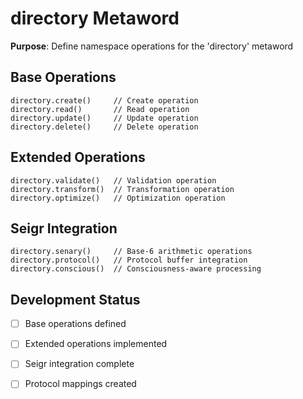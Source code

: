 # directory Metaword

**Purpose**: Define namespace operations for the 'directory' metaword

## Base Operations

```hyphos
directory.create()     // Create operation
directory.read()       // Read operation  
directory.update()     // Update operation
directory.delete()     // Delete operation
```

## Extended Operations

```hyphos
directory.validate()   // Validation operation
directory.transform()  // Transformation operation
directory.optimize()   // Optimization operation
```

## Seigr Integration

```hyphos
directory.senary()     // Base-6 arithmetic operations
directory.protocol()   // Protocol buffer integration
directory.conscious()  // Consciousness-aware processing
```

## Development Status

- [ ] Base operations defined
- [ ] Extended operations implemented  
- [ ] Seigr integration complete
- [ ] Protocol mappings created

